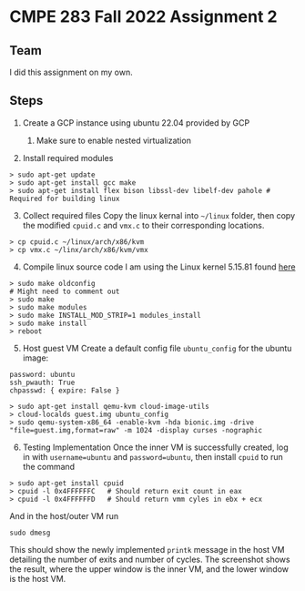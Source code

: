 # CMPE 283 Fall 2022 Assignment 2

## Team
I did this assignment on my own.

## Steps
1. Create a GCP instance using ubuntu 22.04 provided by GCP
   1. Make sure to enable nested virtualization

2. Install required modules
  ```shell
  > sudo apt-get update
  > sudo apt-get install gcc make
  > sudo apt-get install flex bison libssl-dev libelf-dev pahole # Required for building linux
  ```
3. Collect required files
Copy the linux kernal into `~/linux` folder, then copy the modified `cpuid.c` and `vmx.c` to their corresponding locations.

```shell
> cp cpuid.c ~/linux/arch/x86/kvm
> cp vmx.c ~/linx/arch/x86/kvm/vmx
```

4. Compile linux source code
   I am using the Linux kernel 5.15.81 found [here](https://www.kernel.org)
```shell
> sudo make oldconfig
# Might need to comment out
> sudo make 
> sudo make modules
> sudo make INSTALL_MOD_STRIP=1 modules_install
> sudo make install
> reboot
```

5. Host guest VM
Create a default config file `ubuntu_config` for the ubuntu image:
```text
password: ubuntu
ssh_pwauth: True
chpasswd: { expire: False }
```

```shell
> sudo apt-get install qemu-kvm cloud-image-utils
> cloud-localds guest.img ubuntu_config
> sudo qemu-system-x86_64 -enable-kvm -hda bionic.img -drive "file=guest.img,format=raw" -m 1024 -display curses -nographic
```

6. Testing Implementation
Once the inner VM is successfully created, log in with `username=ubuntu` and `password=ubuntu`, then install `cpuid` to run the
command
```shell
> sudo apt-get install cpuid
> cpuid -l 0x4FFFFFFC   # Should return exit count in eax
> cpuid -l 0x4FFFFFFD   # Should return vmm cyles in ebx + ecx
```
And in the host/outer VM run
```shell
sudo dmesg
``` 
This should show the newly implemented `printk` message in the host VM detailing the number of exits and number of cycles. 
The screenshot shows the result, where the upper window is the inner VM, and the lower window is the host VM.
